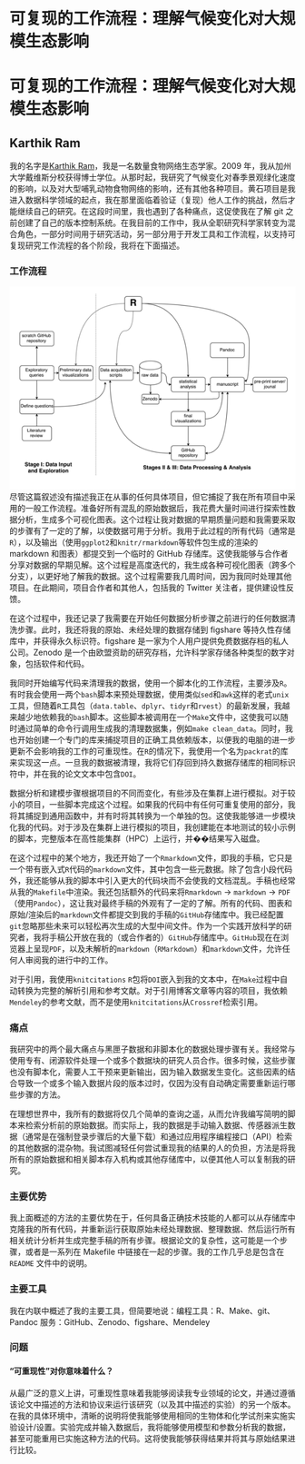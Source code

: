 # 可复现的工作流程：理解气候变化对大规模生态影响

# 可复现的工作流程：理解气候变化对大规模生态影响

## Karthik Ram

我的名字是[Karthik Ram](http://karthik.io)，我是一名数量食物网络生态学家。2009 年，我从加州大学戴维斯分校获得博士学位。从那时起，我研究了气候变化对春季景观绿化速度的影响，以及对大型哺乳动物食物网络的影响，还有其他各种项目。黄石项目是我进入数据科学领域的起点，我在那里面临着验证（复现）他人工作的挑战，然后才能继续自己的研究。在这段时间里，我也遇到了各种痛点，这促使我在了解 git 之前创建了自己的版本控制系统。在我目前的工作中，我从全职研究科学家转变为混合角色，一部分时间用于研究活动，另一部分用于开发工具和工作流程，以支持可复现研究工作流程的各个阶段，我将在下面描述。

### 工作流程

![图表](img/kram.png) 尽管这篇叙述没有描述我正在从事的任何具体项目，但它捕捉了我在所有项目中采用的一般工作流程。准备好所有混乱的原始数据后，我花费大量时间进行探索性数据分析，生成多个可视化图表。这个过程让我对数据的早期质量问题和我需要采取的步骤有了一定的了解，以使数据可用于分析。我用于此过程的所有代码（通常是`R`），以及输出（使用`ggplot2`和`knitr/rmarkdown`等软件包生成的渲染的 markdown 和图表）都提交到一个临时的 GitHub 存储库。这使我能够与合作者分享对数据的早期见解。这个过程是高度迭代的，我生成各种可视化图表（跨多个分支），以更好地了解我的数据。这个过程需要我几周时间，因为我同时处理其他项目。在此期间，项目合作者和其他人，包括我的 Twitter 关注者，提供建设性反馈。

在这个过程中，我还记录了我需要在开始任何数据分析步骤之前进行的任何数据清洗步骤。此时，我还将我的原始、未经处理的数据存储到 figshare 等持久性存储库中，并获得永久标识符。figshare 是一家为个人用户提供免费数据存档的私人公司。Zenodo 是一个由欧盟资助的研究存档，允许科学家存储各种类型的数字对象，包括软件和代码。

我同时开始编写代码来清理我的数据，使用一个脚本化的工作流程，主要涉及`R`。有时我会使用一两个`bash`脚本来预处理数据，使用类似`sed`和`awk`这样的老式`unix`工具，但随着`R`工具包（`data.table`、`dplyr`、`tidyr`和`rvest`）的最新发展，我越来越少地依赖我的`bash`脚本。这些脚本被调用在一个`Make`文件中，这使我可以随时通过简单的命令行调用生成我的清理数据集，例如`make clean_data`。同时，我也开始创建一个专门的库来捕捉项目的正确工具依赖版本，以便我的电脑的进一步更新不会影响我的工作的可重现性。在`R`的情况下，我使用一个名为`packrat`的库来实现这一点。一旦我的数据被清理，我将它们存回到持久数据存储库的相同标识符中，并在我的论文文本中包含`DOI`。

数据分析和建模步骤根据项目的不同而变化，有些涉及在集群上进行模拟。对于较小的项目，一些脚本完成这个过程。如果我的代码中有任何可重复使用的部分，我将其捕捉到通用函数中，并有时将其转换为一个单独的包。这使我能够进一步模块化我的代码。对于涉及在集群上进行模拟的项目，我创建能在本地测试的较小示例的脚本，完整版本在高性能集群（HPC）上运行，并��结果写入磁盘。

在这个过程中的某个地方，我还开始了一个`Rmarkdown`文件，即我的手稿，它只是一个带有嵌入式`R`代码的`markdown`文件，其中包含一些元数据。除了包含小段代码外，我还能够从我的脚本中引入更大的代码块而不会使我的文档混乱。手稿也经常从我的`Makefile`中渲染。我还包括额外的代码来将`Rmarkdown` → `markdown` → `PDF`（使用`Pandoc`），这让我对最终手稿的外观有了一定的了解。所有的代码、图表和原始/渲染后的`markdown`文件都提交到我的手稿的`GitHub`存储库中。我已经配置`git`忽略那些未来可以轻松再次生成的大型中间文件。作为一个实践开放科学的研究者，我将手稿公开放在我的（或合作者的）`GitHub`存储库中。`GitHub`现在在浏览器上呈现`PDF`，以及未解析的`markdown`（`RMarkdown`）和`markdown`文件，允许任何人审阅我的进行中的工作。

对于引用，我使用`knitcitations` `R`包将`DOI`嵌入到我的文本中，在`Make`过程中自动转换为完整的解析引用和参考文献。对于引用博客文章等内容的项目，我依赖`Mendeley`的参考文献，而不是使用`knitcitations`从`Crossref`检索引用。

### 痛点

我研究中的两个最大痛点与黑匣子数据和非脚本化的数据处理步骤有关。我经常与使用专有、闭源软件处理一个或多个数据块的研究人员合作。很多时候，这些步骤也没有脚本化，需要人工干预来更新输出，因为输入数据发生变化。这些因素的结合导致一个或多个输入数据片段的版本过时，仅因为没有自动确定需要重新运行哪些步骤的方法。

在理想世界中，我所有的数据将仅几个简单的查询之遥，从而允许我编写简明的脚本来检索分析前的原始数据。而实际上，我的数据是手动输入数据、传感器派生数据（通常是在强制登录步骤后的大量下载）和通过应用程序编程接口（API）检索的其他数据的混杂物。我试图减轻任何尝试重现我的结果的人的负担，方法是将我所有的原始数据和相关脚本存入机构或其他存储库中，以便其他人可以复制我的研究。

### 主要优势

我上面概述的方法的主要优势在于，任何具备正确技术技能的人都可以从存储库中克隆我的所有代码，并重新运行获取原始未经处理数据、整理数据、然后运行所有相关统计分析并生成完整手稿的所有步骤。根据论文的复杂性，这可能是一个步骤，或者是一系列在 Makefile 中链接在一起的步骤。我的工作几乎总是包含在 `README` 文件中的说明。

### 主要工具

我在内联中概述了我的主要工具，但简要地说：编程工具：R、Make、git、Pandoc 服务：GitHub、Zenodo、figshare、Mendeley

### 问题

#### “可重现性”对你意味着什么？

从最广泛的意义上讲，可重现性意味着我能够阅读我专业领域的论文，并通过遵循该论文中描述的方法和协议来运行该研究（以及其中描述的实验）的另一个版本。在我的具体环境中，清晰的说明将使我能够使用相同的生物体和化学试剂来实施实验设计/设置。实验完成并输入数据后，我将能够使用模型和参数分析我的数据，甚至可能重用已实施这种方法的代码。这将使我能够获得结果并将其与原始结果进行比较。
